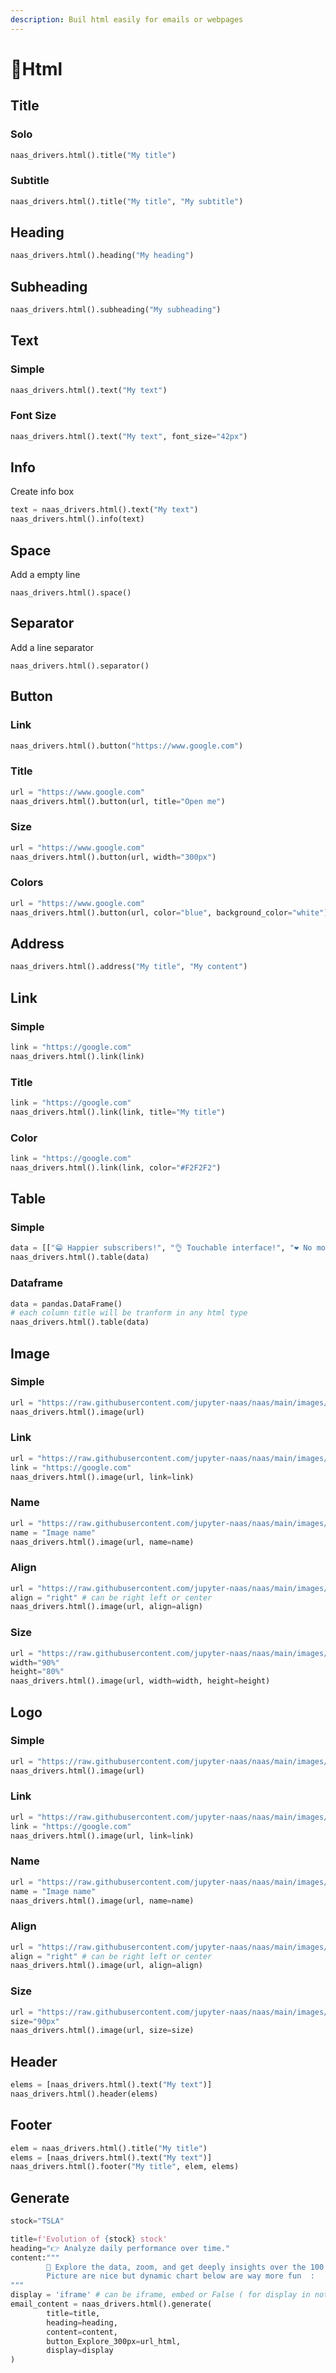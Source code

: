 ```yaml
---
description: Buil html easily for emails or webpages
---
```


# 📜Html

## Title

### Solo

```python
naas_drivers.html().title("My title")
```

### Subtitle

```python
naas_drivers.html().title("My title", "My subtitle")
```

## Heading



```python
naas_drivers.html().heading("My heading")
```

## Subheading

```python
naas_drivers.html().subheading("My subheading")
```

## Text

### Simple

```python
naas_drivers.html().text("My text")
```

### Font Size

```python
naas_drivers.html().text("My text", font_size="42px")
```

## Info

Create info box

```python
text = naas_drivers.html().text("My text")
naas_drivers.html().info(text)
```

## Space

Add a empty line 

```text
naas_drivers.html().space()
```

## Separator

Add a line separator

```text
naas_drivers.html().separator()
```

## Button

### Link

```python
naas_drivers.html().button("https://www.google.com")
```

### Title

```python
url = "https://www.google.com"
naas_drivers.html().button(url, title="Open me")
```

### Size

```python
url = "https://www.google.com"
naas_drivers.html().button(url, width="300px")
```

### Colors

```python
url = "https://www.google.com"
naas_drivers.html().button(url, color="blue", background_color="white")
```

## Address

```python
naas_drivers.html().address("My title", "My content")
```

## Link

### Simple

```python
link = "https://google.com"
naas_drivers.html().link(link)
```

### Title

```python
link = "https://google.com"
naas_drivers.html().link(link, title="My title")
```

### Color

```python
link = "https://google.com"
naas_drivers.html().link(link, color="#F2F2F2")
```



## Table

### Simple

```python
data = [["😁 Happier subscribers!", "👌 Touchable interface!", "❤️ No more frustration!"],["💌 Semantic email markup!", "🦻 Screenreader friendly!", "💬 Commented for easy use!"]]
naas_drivers.html().table(data)
```

### Dataframe



```python
data = pandas.DataFrame()
# each column title will be tranform in any html type
naas_drivers.html().table(data)
```

## Image

### Simple

```python
url = "https://raw.githubusercontent.com/jupyter-naas/naas/main/images/naas_logo.svg"
naas_drivers.html().image(url)
```

### Link

```python
url = "https://raw.githubusercontent.com/jupyter-naas/naas/main/images/naas_logo.svg"
link = "https://google.com"
naas_drivers.html().image(url, link=link)
```

### Name

```python
url = "https://raw.githubusercontent.com/jupyter-naas/naas/main/images/naas_logo.svg"
name = "Image name"
naas_drivers.html().image(url, name=name)
```

### Align

```python
url = "https://raw.githubusercontent.com/jupyter-naas/naas/main/images/naas_logo.svg"
align = "right" # can be right left or center
naas_drivers.html().image(url, align=align)
```

### Size

```python
url = "https://raw.githubusercontent.com/jupyter-naas/naas/main/images/naas_logo.svg"
width="90%"
height="80%"
naas_drivers.html().image(url, width=width, height=height)
```

## Logo

### Simple

```python
url = "https://raw.githubusercontent.com/jupyter-naas/naas/main/images/naas_logo.svg"
naas_drivers.html().image(url)
```

### Link

```python
url = "https://raw.githubusercontent.com/jupyter-naas/naas/main/images/naas_logo.svg"
link = "https://google.com"
naas_drivers.html().image(url, link=link)
```

### Name

```python
url = "https://raw.githubusercontent.com/jupyter-naas/naas/main/images/naas_logo.svg"
name = "Image name"
naas_drivers.html().image(url, name=name)
```

### Align

```python
url = "https://raw.githubusercontent.com/jupyter-naas/naas/main/images/naas_logo.svg"
align = "right" # can be right left or center
naas_drivers.html().image(url, align=align)
```

### Size

```python
url = "https://raw.githubusercontent.com/jupyter-naas/naas/main/images/naas_logo.svg"
size="90px"
naas_drivers.html().image(url, size=size)
```

## Header

```python
elems = [naas_drivers.html().text("My text")]
naas_drivers.html().header(elems)
```

## Footer

```python
elem = naas_drivers.html().title("My title")
elems = [naas_drivers.html().text("My text")]
naas_drivers.html().footer("My title", elem, elems)
```

## Generate

```python
stock="TSLA"

title=f'Evolution of {stock} stock'
heading="👉 Analyze daily performance over time."
content:"""
        🚀 Explore the data, zoom, and get deeply insights over the 100 last days Below. 
        Picture are nice but dynamic chart below are way more fun  :
"""
display = 'iframe' # can be iframe, embed or False ( for display in notebook)
email_content = naas_drivers.html().generate(
        title=title,
        heading=heading,
        content=content,
        button_Explore_300px=url_html,
        display=display
)
```

